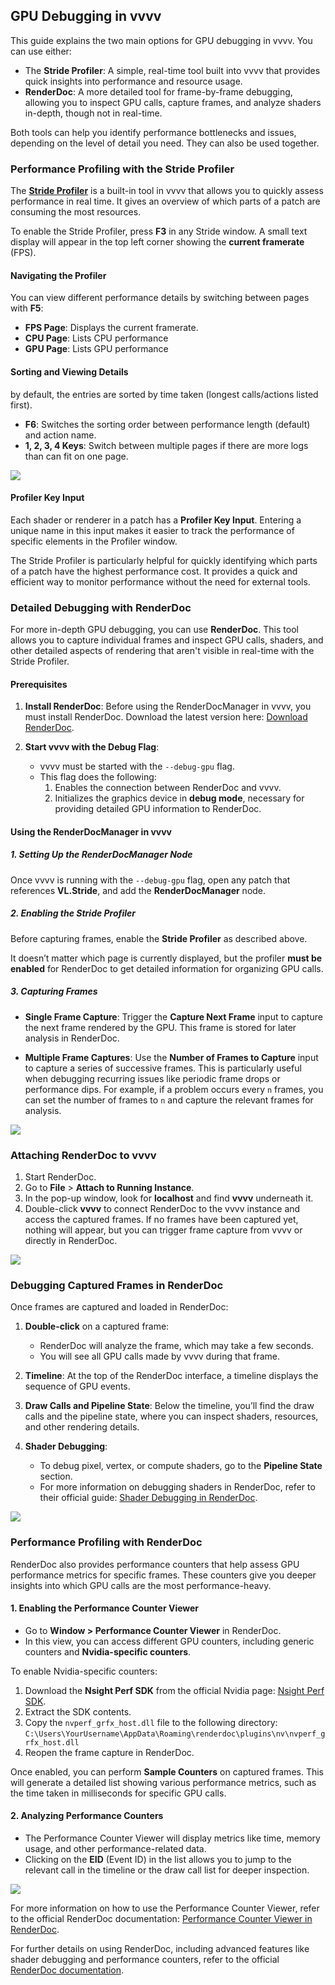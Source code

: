 ## GPU Debugging in vvvv

This guide explains the two main options for GPU debugging in vvvv. You can use either:

- The **Stride Profiler**: A simple, real-time tool built into vvvv that provides quick insights into performance and resource usage.
- **RenderDoc**: A more detailed tool for frame-by-frame debugging, allowing you to inspect GPU calls, capture frames, and analyze shaders in-depth, though not in real-time.

Both tools can help you identify performance bottlenecks and issues, depending on the level of detail you need. They can also be used together.

### Performance Profiling with the Stride Profiler

The [**Stride Profiler**](https://doc.stride3d.net/4.2/en/manual/troubleshooting/profiling.html) is a built-in tool in vvvv that allows you to quickly assess performance in real time. It gives an overview of which parts of a patch are consuming the most resources.

To enable the Stride Profiler, press **F3** in any Stride window. A small text display will appear in the top left corner showing the **current framerate** (FPS).
  
#### Navigating the Profiler

You can view different performance details by switching between pages with **F5**:
- **FPS Page**: Displays the current framerate.
- **CPU Page**: Lists CPU performance
- **GPU Page**: Lists GPU performance

#### Sorting and Viewing Details
by default, the entries are sorted by time taken (longest calls/actions listed first).
- **F6**: Switches the sorting order between performance length (default) and action name.
- **1, 2, 3, 4 Keys**: Switch between multiple pages if there are more logs than can fit on one page.

![](../../../images/libraries/3d/stride_profiler.png)

#### Profiler Key Input

Each shader or renderer in a patch has a **Profiler Key Input**. Entering a unique name in this input makes it easier to track the performance of specific elements in the Profiler window.

The Stride Profiler is particularly helpful for quickly identifying which parts of a patch have the highest performance cost. It provides a quick and efficient way to monitor performance without the need for external tools.

### Detailed Debugging with RenderDoc

For more in-depth GPU debugging, you can use **RenderDoc**. This tool allows you to capture individual frames and inspect GPU calls, shaders, and other detailed aspects of rendering that aren't visible in real-time with the Stride Profiler.

#### Prerequisites

1. **Install RenderDoc**: Before using the RenderDocManager in vvvv, you must install RenderDoc. Download the latest version here: [Download RenderDoc](https://renderdoc.org).

2. **Start vvvv with the Debug Flag**:
   - vvvv must be started with the `--debug-gpu` flag.
   - This flag does the following:
     1. Enables the connection between RenderDoc and vvvv.
     2. Initializes the graphics device in **debug mode**, necessary for providing detailed GPU information to RenderDoc.

#### Using the RenderDocManager in vvvv

##### 1. Setting Up the RenderDocManager Node

Once vvvv is running with the `--debug-gpu` flag, open any patch that references **VL.Stride**, and add the **RenderDocManager** node.

##### 2. Enabling the Stride Profiler

Before capturing frames, enable the **Stride Profiler** as described above.

It doesn’t matter which page is currently displayed, but the profiler **must be enabled** for RenderDoc to get detailed information for organizing GPU calls.

##### 3. Capturing Frames

- **Single Frame Capture**: Trigger the **Capture Next Frame** input to capture the next frame rendered by the GPU. This frame is stored for later analysis in RenderDoc.
  
- **Multiple Frame Captures**: Use the **Number of Frames to Capture** input to capture a series of successive frames. This is particularly useful when debugging recurring issues like periodic frame drops or performance dips. For example, if a problem occurs every `n` frames, you can set the number of frames to `n` and capture the relevant frames for analysis.

![](../../../images/libraries/3d/renderdoc_node.png)

### Attaching RenderDoc to vvvv

1. Start RenderDoc.
2. Go to **File** > **Attach to Running Instance**.
3. In the pop-up window, look for **localhost** and find **vvvv** underneath it.
4. Double-click **vvvv** to connect RenderDoc to the vvvv instance and access the captured frames. If no frames have been captured yet, nothing will appear, but you can trigger frame capture from vvvv or directly in RenderDoc.

![](../../../images/libraries/3d/attach.png)

### Debugging Captured Frames in RenderDoc

Once frames are captured and loaded in RenderDoc:
1. **Double-click** on a captured frame:
   - RenderDoc will analyze the frame, which may take a few seconds.
   - You will see all GPU calls made by vvvv during that frame.

2. **Timeline**: At the top of the RenderDoc interface, a timeline displays the sequence of GPU events.

3. **Draw Calls and Pipeline State**: Below the timeline, you’ll find the draw calls and the pipeline state, where you can inspect shaders, resources, and other rendering details.

4. **Shader Debugging**: 
   - To debug pixel, vertex, or compute shaders, go to the **Pipeline State** section.
   - For more information on debugging shaders in RenderDoc, refer to their official guide: [Shader Debugging in RenderDoc](https://renderdoc.org/docs/how/how_debug_shader.html).

![](../../../images/libraries/3d/renderdoc.png)

### Performance Profiling with RenderDoc

RenderDoc also provides performance counters that help assess GPU performance metrics for specific frames. These counters give you deeper insights into which GPU calls are the most performance-heavy.

#### 1. Enabling the Performance Counter Viewer

- Go to **Window > Performance Counter Viewer** in RenderDoc.
- In this view, you can access different GPU counters, including generic counters and **Nvidia-specific counters**.

To enable Nvidia-specific counters:
1. Download the **Nsight Perf SDK** from the official Nvidia page: [Nsight Perf SDK](https://developer.nvidia.com/nsight-perf-sdk).
2. Extract the SDK contents.
3. Copy the `nvperf_grfx_host.dll` file to the following directory:
`C:\Users\YourUsername\AppData\Roaming\renderdoc\plugins\nv\nvperf_grfx_host.dll`
4. Reopen the frame capture in RenderDoc.
  
Once enabled, you can perform **Sample Counters** on captured frames. This will generate a detailed list showing various performance metrics, such as the time taken in milliseconds for specific GPU calls.

#### 2. Analyzing Performance Counters

- The Performance Counter Viewer will display metrics like time, memory usage, and other performance-related data.
- Clicking on the **EID** (Event ID) in the list allows you to jump to the relevant call in the timeline or the draw call list for deeper inspection.

![](../../../images/libraries/3d/counter_view.png)

For more information on how to use the Performance Counter Viewer, refer to the official RenderDoc documentation: [Performance Counter Viewer in RenderDoc](https://renderdoc.org/docs/window/performance_counter_viewer.html).

For further details on using RenderDoc, including advanced features like shader debugging and performance counters, refer to the official [RenderDoc documentation](https://renderdoc.org/docs/).
